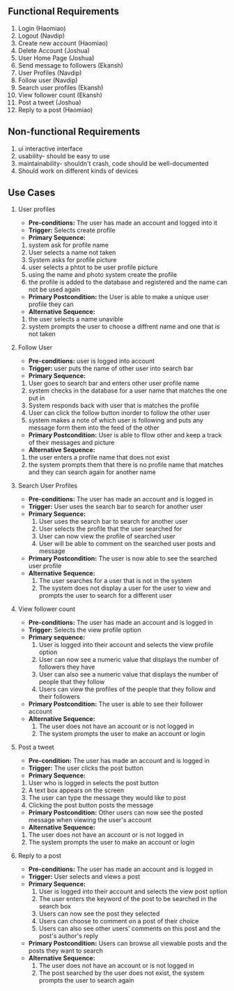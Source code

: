 ## Functional Requirements

1. Login (Haomiao)
2. Logout (Navdip)
3. Create new account (Haomiao)
4. Delete Account (Joshua)
5. User Home Page (Joshua)
6. Send message to followers (Ekansh)
7. User Profiles (Navdip)
8.  Follow user  (Navdip)
9. Search user profiles (Ekansh)
10. View follower count (Ekansh)
11. Post a tweet (Joshua)
12. Reply to a post (Haomiao)

## Non-functional Requirements

1. ui interactive interface
2. usability- should be easy to use
3. maintainability- shouldn't crash, code should be well-documented
4. Should work on different kinds of devices

## Use Cases
1. User profiles
   - **Pre-conditions:** The user has made an account and logged into it
   - **Trigger:** Selects create profile
   - **Primary Sequence:**
	1. system ask for profile name
	2. User selects a name not taken
	3. System asks for profile picture
	4. user selects a phtot to be user profile picture
	5. using the name and photo system create the profile
	6. the profile is added to the database and registered and the name can not be used again
    - **Primary Postcondition:** the User is able to make a unique user profile they can
    - **Alternative Sequence:**
	1. the user selects a name unavible
	2. system prompts the user to choose a diffrent name and one that is not taken

2. Follow User
   - **Pre-conditions:** user is logged into account
   - **Trigger:** user puts the name of other user into search bar
   - **Primary Sequence:**
	1. User goes to search bar and enters other user profile name
	2. system checks in the database for a user name that matches the one put in
	3. System responds back with user that is matches the profile
	4. User can click the follow button inorder to follow the other user
	5. system makes a note of which user is following and puts any message form them into the feed of the other

   - **Primary Postcondition:** User is able to fllow other and keep a track of their messages and picture
   - **Alternative Sequence:**
	1. the user enters a profile name that does not exist
	2. the system prompts them that there is no profile name that matches and they can search again for another name

3. Search User Profiles
    - **Pre-conditions:** The user has made an account and is logged in
    - **Trigger:** User uses the search bar to search for another user
    - **Primary Sequence:**
        1. User uses the search bar to search for another user
        2. User selects the profile that the user searched for
        3. User can now view the profile of searched user
        4. User will be able to comment on the searched user posts and message
    - **Primary Postcondition:** The user is now able to see the searched user profile
    - **Alternative Sequence:**
        1. The user searches for a user that is not in the system
        2. The system does not display a user for the user to view and prompts the user to search for a different user

4. View follower count
   - **Pre-conditions:** The user has made an account and is logged in
   - **Trigger:** Selects the view profile option
   - **Primary sequence:**
        1. User is logged into their account and selects the view profile option
        2. User can now see a numeric value that displays the number of followers they have
        3. User can also see a numeric value that displays the number of people that they follow
        4. Users can view the profiles of the people that they follow and their followers
    - **Primary Postcondition:** The user is able to see their follower account
    - **Alternative Sequence:**
        1. The user does not have an account or is not logged in
        2. The system prompts the user to make an account or login

5. Post a tweet
   - **Pre-condition:** The user has made an account and is logged in
   - **Trigger:** The user clicks the post button
   - **Primary Sequence:**
   	1. User who is logged in selects the post button
   	2. A text box appears on the screen
   	3. The user can type the message they would like to post
   	4. Clicking the post button posts the message
   - **Primary Postcondition:** Other users can now see the posted message when viewing the user's account
   - **Alternative Sequence:**
	1. The user does not have an account or is not logged in
	2. The system prompts the user to make an account or login

6. Reply to a post
   - **Pre-conditions:** The user has made an account and is logged in
   - **Trigger:** User selects and views a post
   - **Primary Sequence:**
        1. User is logged into their account and selects the view post option
        2. The user enters the keyword of the post to be searched in the search box
        3. Users can now see the post they selected
        4. Users can choose to comment on a post of their choice
        5. Users can also see other users' comments on this post and the post's author's reply
   - **Primary Postcondition:** Users can browse all viewable posts and the posts they want to search
   - **Alternative Sequence:**
        1. The user does not have an account or is not logged in
        2. The post searched by the user does not exist, the system prompts the user to search again
